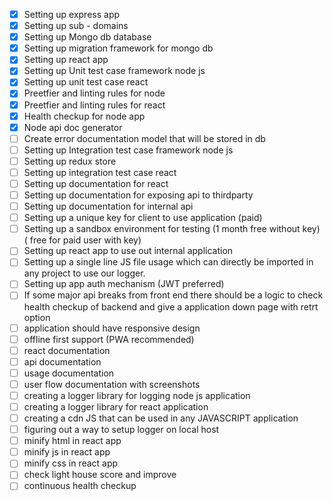 - [x] Setting up express app
- [x] Setting up sub - domains
- [x] Setting up Mongo db database
- [x] Setting up migration framework for mongo db
- [x] Setting up react app
- [x] Setting up Unit test case framework node js
- [x] Setting up unit test case react
- [x] Preetfier and linting rules for node
- [x] Preetfier and linting rules for react
- [x] Health checkup for node app
- [x] Node api doc generator
- [ ] Create error documentation model that will be stored in db
- [ ] Setting up Integration test case framework node js
- [ ] Setting up redux store
- [ ] Setting up integration test case react
- [ ] Setting up documentation for react
- [ ] Setting up documentation for exposing api to thirdparty
- [ ] Setting up documentation for internal api
- [ ] Setting up a unique key for client to use application (paid)
- [ ] Setting up a sandbox environment for testing (1 month free without key) ( free for paid user with key)
- [ ] Setting up react app to use out internal application
- [ ] Setting up a single line JS file usage which can directly be imported in any project to use our logger.
- [ ] Setting up app auth mechanism (JWT preferred)
- [ ] If some major api breaks from front end there should be a logic to check health checkup of backend and give a application down page with retrt option
- [ ] application should have responsive design
- [ ] offline first support (PWA recommended)
- [ ] react documentation
- [ ] api documentation
- [ ] usage documentation
- [ ] user flow documentation with screenshots
- [ ] creating a logger library for logging node js application
- [ ] creating a logger library for react application
- [ ] creating a cdn JS that can be used in any JAVASCRIPT application
- [ ] figuring out a way to setup logger on local host
- [ ] minify html in react app
- [ ] minify js in react app
- [ ] minify css in react app
- [ ] check light house score and improve
- [ ] continuous health checkup
